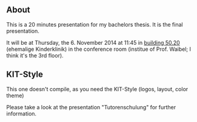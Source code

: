 About
-----
This is a 20 minutes presentation for my bachelors thesis. It is the final
presentation.

It will be at Thursday, the 6. November 2014 at 11:45 in [building 50.20](http://www.kithub.de/map/2210)
(ehemalige Kinderklinik) in the conference room (institue of Prof. Waibel; I think it's the 3rd floor).


KIT-Style
---------
This one doesn't compile, as you need the KIT-Style (logos, layout,
color theme)

Please take a look at the presentation "Tutorenschulung" for further
information.
